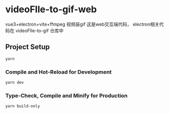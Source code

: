 # videoFIle-to-gif-web

vue3+electron+vite+ffmpeg 视频装gif 这是web交互端代码， electron相关代码在 videoFIle-to-gif 仓库中


## Project Setup

```sh
yarn
```

### Compile and Hot-Reload for Development

```sh
yarn dev
```

### Type-Check, Compile and Minify for Production

```sh
yarn build-only
```

